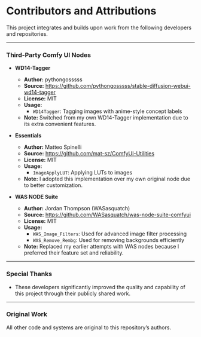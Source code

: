 # Contributors and Attributions

This project integrates and builds upon work from the following developers and repositories.

---

### Third-Party Comfy UI Nodes

- **WD14-Tagger**
    - **Author:** pythongosssss
    - **Source:** https://github.com/pythongosssss/stable-diffusion-webui-wd14-tagger
    - **License:** MIT
    - **Usage:** 
      - `WD14Tagger`: Tagging images with anime-style concept labels
    - **Note:** Switched from my own WD14-Tagger implementation due to its extra convenient features.

- **Essentials**
    - **Author:** Matteo Spinelli
    - **Source:** https://github.com/mat-sz/ComfyUI-Utilities
    - **License:** MIT
    - **Usage:**
      - `ImageApplyLUT`: Applying LUTs to images
    - **Note:** I adopted this implementation over my own original node due to better customization.

- **WAS NODE Suite**
    - **Author:** Jordan Thompson (WASasquatch)
    - **Source:** https://github.com/WASasquatch/was-node-suite-comfyui
    - **License:** MIT
    - **Usage:**
      - `WAS_Image_Filters`: Used for advanced image filter processing
      - `WAS_Remove_Rembg`: Used for removing backgrounds efficiently
    - **Note:** Replaced my earlier attempts with WAS nodes because I preferred their feature set and reliability.

---

### Special Thanks

- These developers significantly improved the quality and capability of this project through their publicly shared work.

---

### Original Work

All other code and systems are original to this repository’s authors.
